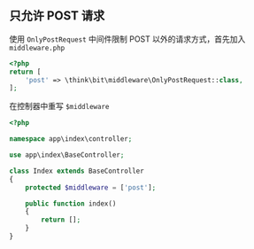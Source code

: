 ## 只允许 POST 请求

使用 `OnlyPostRequest` 中间件限制 POST 以外的请求方式，首先加入 `middleware.php`

```php
<?php
return [
    'post' => \think\bit\middleware\OnlyPostRequest::class,
];
```

在控制器中重写 `$middleware`

```php
<?php

namespace app\index\controller;

use app\index\BaseController;

class Index extends BaseController
{
    protected $middleware = ['post'];

    public function index()
    {
        return [];
    }
}
```